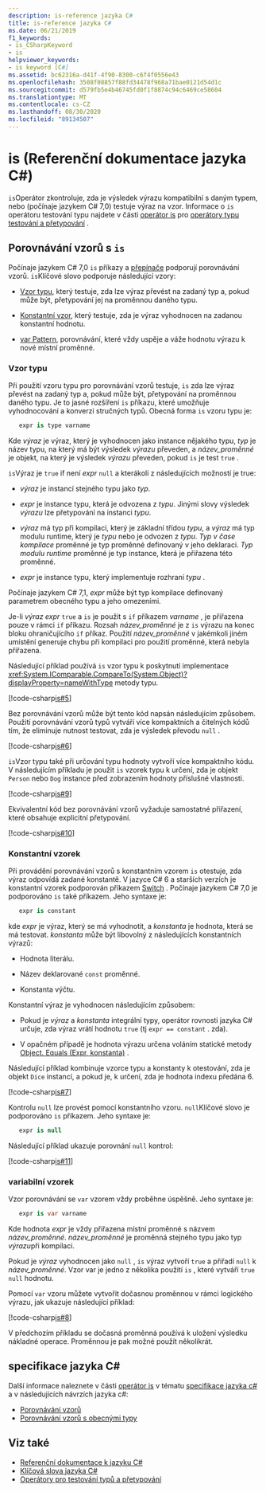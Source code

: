 ```yaml
---
description: is-reference jazyka C#
title: is-reference jazyka C#
ms.date: 06/21/2019
f1_keywords:
- is_CSharpKeyword
- is
helpviewer_keywords:
- is keyword [C#]
ms.assetid: bc62316a-d41f-4f90-8300-c6f4f0556e43
ms.openlocfilehash: 3508f08857f88fd34478f968a71bae0121d54d1c
ms.sourcegitcommit: d579fb5e4b46745fd0f1f8874c94c6469ce58604
ms.translationtype: MT
ms.contentlocale: cs-CZ
ms.lasthandoff: 08/30/2020
ms.locfileid: "89134507"
---
```

# <a name="is-c-reference"></a>is (Referenční dokumentace jazyka C#)

`is`Operátor zkontroluje, zda je výsledek výrazu kompatibilní s daným typem, nebo (počínaje jazykem C# 7,0) testuje výraz na vzor. Informace o `is` operátoru testování typu najdete v části [operátor is](../operators/type-testing-and-cast.md#is-operator) pro [operátory typu testování a přetypování](../operators/type-testing-and-cast.md) .

## <a name="pattern-matching-with-is"></a>Porovnávání vzorů s `is`

Počínaje jazykem C# 7,0 `is` příkazy a [přepínače](switch.md) podporují porovnávání vzorů. `is`Klíčové slovo podporuje následující vzory:

- [Vzor typu](#type-pattern), který testuje, zda lze výraz převést na zadaný typ a, pokud může být, přetypování jej na proměnnou daného typu.

- [Konstantní vzor](#constant-pattern), který testuje, zda je výraz vyhodnocen na zadanou konstantní hodnotu.

- [var Pattern](#var-pattern), porovnávání, které vždy uspěje a váže hodnotu výrazu k nové místní proměnné.

### <a name="type-pattern"></a>Vzor typu

Při použití vzoru typu pro porovnávání vzorů testuje, `is` zda lze výraz převést na zadaný typ a, pokud může být, přetypování na proměnnou daného typu. Je to jasné rozšíření `is` příkazu, které umožňuje vyhodnocování a konverzi stručných typů. Obecná forma `is` vzoru typu je:

```csharp
   expr is type varname
```

Kde *výraz* je výraz, který je vyhodnocen jako instance nějakého typu, *typ* je název typu, na který má být výsledek *výrazu* převeden, a *název_proměnné* je objekt, na který je výsledek *výrazu* převeden, pokud `is` je test `true` .

`is`Výraz je `true` if není *expr* `null` a kterákoli z následujících možností je true:

- *výraz* je instancí stejného typu jako *typ*.

- *expr* je instance typu, která je odvozena z *typu*. Jinými slovy výsledek *výrazu* lze přetypování na instanci *typu*.

- *výraz* má typ při kompilaci, který je základní třídou *typu*, a *výraz* má typ modulu runtime, který je *typu* nebo je odvozen z *typu*. *Typ v čase kompilace* proměnné je typ proměnné definovaný v jeho deklaraci. *Typ modulu runtime* proměnné je typ instance, která je přiřazena této proměnné.

- *expr* je instance typu, který implementuje rozhraní *typu* .

Počínaje jazykem C# 7,1, *expr* může být typ kompilace definovaný parametrem obecného typu a jeho omezeními.

Je-li *výraz expr* `true` a `is` je použit s `if` příkazem *varname* , je přiřazena pouze v rámci `if` příkazu. Rozsah *název_proměnné* je z `is` výrazu na konec bloku ohraničujícího `if` příkaz. Použití *název_proměnné* v jakémkoli jiném umístění generuje chybu při kompilaci pro použití proměnné, která nebyla přiřazena.

Následující příklad používá `is` vzor typu k poskytnutí implementace <xref:System.IComparable.CompareTo(System.Object)?displayProperty=nameWithType> metody typu.

[!code-csharp[is#5](../../../../samples/snippets/csharp/language-reference/keywords/is/is-type-pattern5.cs#5)]

Bez porovnávání vzorů může být tento kód napsán následujícím způsobem. Použití porovnávání vzorů typů vytváří více kompaktních a čitelných kódů tím, že eliminuje nutnost testovat, zda je výsledek převodu `null` .  

[!code-csharp[is#6](../../../../samples/snippets/csharp/language-reference/keywords/is/is-type-pattern6.cs#6)]

`is`Vzor typu také při určování typu hodnoty vytvoří více kompaktního kódu. V následujícím příkladu je použit `is` vzorek typu k určení, zda je objekt `Person` nebo `Dog` instance před zobrazením hodnoty příslušné vlastnosti.

[!code-csharp[is#9](../../../../samples/snippets/csharp/language-reference/keywords/is/is-type-pattern9.cs#9)]

Ekvivalentní kód bez porovnávání vzorů vyžaduje samostatné přiřazení, které obsahuje explicitní přetypování.

[!code-csharp[is#10](../../../../samples/snippets/csharp/language-reference/keywords/is/is-type-pattern10.cs#10)]

### <a name="constant-pattern"></a>Konstantní vzorek

Při provádění porovnávání vzorů s konstantním vzorem `is` otestuje, zda výraz odpovídá zadané konstantě. V jazyce C# 6 a starších verzích je konstantní vzorek podporován příkazem [Switch](switch.md) . Počínaje jazykem C# 7,0 je podporováno `is` také příkazem. Jeho syntaxe je:

```csharp
   expr is constant
```

kde *expr* je výraz, který se má vyhodnotit, a *konstanta* je hodnota, která se má testovat. *konstanta* může být libovolný z následujících konstantních výrazů:

- Hodnota literálu.

- Název deklarované `const` proměnné.

- Konstanta výčtu.

Konstantní výraz je vyhodnocen následujícím způsobem:

- Pokud je *výraz* a *konstanta* integrální typy, operátor rovnosti jazyka C# určuje, zda výraz vrátí hodnotu `true` (tj `expr == constant` . zda).

- V opačném případě je hodnota výrazu určena voláním statické metody [Object. Equals (Expr, konstanta)](xref:System.Object.Equals(System.Object,System.Object)) .  

Následující příklad kombinuje vzorce typu a konstanty k otestování, zda je objekt `Dice` instancí, a pokud je, k určení, zda je hodnota indexu předána 6.

[!code-csharp[is#7](../../../../samples/snippets/csharp/language-reference/keywords/is/is-const-pattern7.cs#7)]

Kontrolu `null` lze provést pomocí konstantního vzoru. `null`Klíčové slovo je podporováno `is` příkazem. Jeho syntaxe je:

```csharp
   expr is null
```

Následující příklad ukazuje porovnání `null` kontrol:

[!code-csharp[is#11](../../../../samples/snippets/csharp/language-reference/keywords/is/is-const-pattern11.cs#11)]

### <a name="var-pattern"></a>variabilní vzorek

Vzor porovnávání se `var` vzorem vždy proběhne úspěšně. Jeho syntaxe je:

```csharp
   expr is var varname
```

Kde hodnota *expr* je vždy přiřazena místní proměnné s názvem *název_proměnné*. *název_proměnné* je proměnná stejného typu jako typ *výrazu*při kompilaci.

Pokud je *výraz* vyhodnocen jako `null` , `is` výraz vytvoří `true` a přiřadí `null` k *název_proměnné*. Vzor var je jedno z několika použití `is` , které vytváří `true` `null` hodnotu.

Pomocí `var` vzoru můžete vytvořit dočasnou proměnnou v rámci logického výrazu, jak ukazuje následující příklad:

[!code-csharp[is#8](../../../../samples/snippets/csharp/language-reference/keywords/is/is-var-pattern8.cs#8)]

V předchozím příkladu se dočasná proměnná používá k uložení výsledku nákladné operace. Proměnnou je pak možné použít několikrát.

## <a name="c-language-specification"></a>specifikace jazyka C#
  
Další informace naleznete v části [operátor is](~/_csharplang/spec/expressions.md#the-is-operator) v tématu [specifikace jazyka c#](~/_csharplang/spec/introduction.md) a v následujících návrzích jazyka c#:

- [Porovnávání vzorů](~/_csharplang/proposals/csharp-7.0/pattern-matching.md)
- [Porovnávání vzorů s obecnými typy](~/_csharplang/proposals/csharp-7.1/generics-pattern-match.md)
  
## <a name="see-also"></a>Viz také

- [Referenční dokumentace k jazyku C#](../index.md)
- [Klíčová slova jazyka C#](index.md)
- [Operátory pro testování typů a přetypování](../operators/type-testing-and-cast.md)
